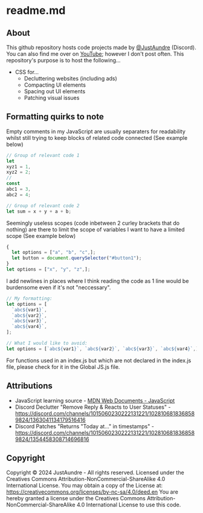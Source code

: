 # readme.md
## About
This github repository hosts code projects made by [@JustAundre](https://discord.com/channels/@me/532681285961777154) \(Discord\).
You can also find me over on [YouTube](https://www.youtube.com/@JustAundre); however I don't post often.
This repository's purpose is to host the following...

- CSS for...
  - Decluttering websites (including ads)
  - Compacting UI elements
  - Spacing out UI elements
  - Patching visual issues

## Formatting quirks to note
Empty comments in my JavaScript are usually separaters for readability whilst still trying to keep blocks of related code connected \(See example below\)
```js
// Group of relevant code 1
let
xyz1 = 1,
xyz2 = 2;
//
const
abc1 = 3,
abc2 = 4;

// Group of relevant code 2
let sum = x + y + a + b;
```
Seemingly useless scopes (code inbetween 2 curley brackets that do nothing) are there to limit the scope of variables I want to have a limited scope \(See example below\)
```js
{
  let options = ["a", "b", "c",];
  let button = document.querySelector("#button1");
}
let options = ["x", "y", "z",];
```
I add newlines in places where I think reading the code as 1 line would be burdensome even if it's not "neccessary".
```js
// My formatting:
let options = [
  `abc${var1}`,
  `abc${var2}`,
  `abc${var3}`,
  `abc${var4}`,
];

// What I would like to avoid:
let options = [`abc${var1}`, `abc${var2}`, `abc${var3}`, `abc${var4}`,];
```
For functions used in an index.js but which are not declared in the index.js file, please check for it in the Global JS.js file.


## Attributions
- JavaScript learning source - [MDN Web Documents - JavaScript](https://developer.mozilla.org/en-US/docs/Web/JavaScript)
- Discord Declutter "Remove Reply & Reacts to User Statuses" - https://discord.com/channels/1015060230222131221/1028106818368589824/1363041134179516416
- Discord Patches "Returns "Today at..." in timestamps" - https://discord.com/channels/1015060230222131221/1028106818368589824/1354458308714696816

## Copyright
Copyright © 2024 JustAundre - All rights reserved.
Licensed under the Creatives Commons Attribution-NonCommercial-ShareAlike 4.0 International License. You may obtain a copy of the License at: <https://creativecommons.org/licenses/by-nc-sa/4.0/deed.en>
You are hereby granted a license under the Creatives Commons Attribution-NonCommercial-ShareAlike 4.0 International License to use this code.
